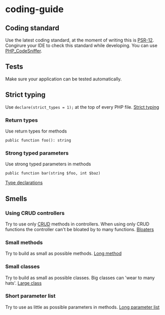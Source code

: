# coding-guide

## Coding standard

Use the latest coding standard, at the moment of writing this is [PSR-12](https://www.php-fig.org/psr/psr-12/). Congirure your IDE to check this standard while developing. You can use [PHP_CodeSniffer](https://github.com/squizlabs/PHP_CodeSniffer). 

## Tests

Make sure your application can be tested automatically.

## Strict typing

Use `declare(strict_types = 1);` at the top of every PHP file. [Strict typing](https://www.php.net/manual/en/language.types.declarations.php#language.types.declarations.strict)

### Return types

Use return types for methods 

    public function foo(): string
  
### Strong typed parameters

Use strong typed parameters in methods

    public function bar(string $foo, int $baz)
    
[Type declarations](https://www.php.net/manual/en/language.types.declarations.php)

## Smells

### Using CRUD controllers

Try to use only [CRUD](https://laravel.com/docs/8.x/controllers#actions-handled-by-resource-controller) methods in controllers. When using only CRUD functions the controller can't be bloated by to many functions. [Bloaters](https://refactoring.guru/refactoring/smells/bloaters)

### Small methods

Try to build as small as possible methods. [Long method](https://refactoring.guru/smells/long-method)

### Small classes

Try to build as small as possible classes. Big classes can 'wear to many hats'. [Large class](https://refactoring.guru/smells/large-class)

### Short parameter list

Try to use as little as possible parameters in methods. [Long parameter list](https://refactoring.guru/smells/long-parameter-list)
